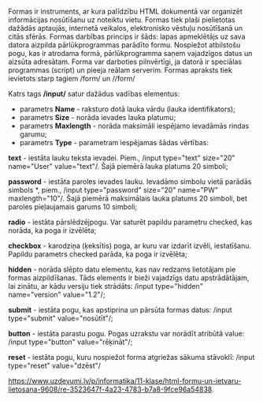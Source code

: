 Formas ir instruments, ar kura palīdzību HTML dokumentā var organizēt informācijas nosūtīšanu uz noteiktu vietu. Formas tiek plaši pielietotas dažādās aptaujās, internetā veikalos, elektronisko vēstuļu nosūtīšanā un citās sfērās.
Formas darbības princips ir šāds: lapas apmeklētājs uz sava datora aizpilda pārlūkprogrammas parādīto formu. Nospiežot atbilstošu pogu, kas ir atrodama formā, pārlūkprogramma saņem vajadzīgos datus un aizsūta adresātam. Forma var darboties pilnvērtīgi, ja datorā ir speciālas programmas (script) un pieeja reālam serverim.
Formas apraksts tiek ievietots starp tagiem /form/ un //form/

Katrs tags **/input/** satur dažādus vadības elementus:
 
- parametrs **Name** - raksturo dotā lauka vārdu (lauka identifikators);
- parametrs **Size** - norāda ievades lauka platumu;
- parametrs **Maxlength** - norāda maksimāli iespējamo ievadāmās rindas garumu;
- parametrs **Type** - parametram iespējamas šādas vērtības:

**text** - iestāta lauku teksta ievadei. Piem., /input type="text" size="20" name="User" value="text"/. Šajā piemērā lauka platums 20 simboli;
 
**password** - iestāta paroles ievades lauku. Ievadāmo simbolu vietā parādās simbols *, piem., /input type="password" size="20" name="PW" maxlength="10"/. Šajā piemērā maksimālais lauka platums 20 simboli, bet paroles pieļaujamais garums 10 simboli;
 
**radio** - iestāta pārslēdzējpogu. Var saturēt papildu parametru checked, kas norāda, ka poga ir izvēlēta;
 
**checkbox** - karodziņa (ķeksītis) poga, ar kuru var izdarīt izvēli, iestatīšanu. Papildu parametrs checked parāda, ka poga ir izvēlēta;
 
**hidden** - norāda slēpto datu elementu, kas nav redzams lietotājam pie formas aizpildīšanas. Tāds elements ir bieži vajadzīgs datu apstrādātājam, lai zinātu, ar kādu versiju tiek strādāts: /input type="hidden" name="version" value="1.2"/;
 
**submit** - iestāta pogu, kas apstiprina un pārsūta formas datus: /input type="submit" value="nosūtīt"/;
 
**button** - iestāta parastu pogu. Pogas uzrakstu var norādīt atribūtā value: /input type="button" value="rēķināt"/;
 
**reset** - iestāta pogu, kuru nospiežot forma atgriežas sākuma stāvoklī: /input type="reset" value="dzēst"/

https://www.uzdevumi.lv/p/informatika/11-klase/html-formu-un-ietvaru-lietosana-9608/re-3523647f-4a23-4783-b7a8-9fce96a54838.
 
